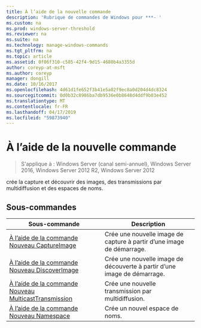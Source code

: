```yaml
---
title: À l’aide de la nouvelle commande
description: 'Rubrique de commandes de Windows pour ***- '
ms.custom: na
ms.prod: windows-server-threshold
ms.reviewer: na
ms.suite: na
ms.technology: manage-windows-commands
ms.tgt_pltfrm: na
ms.topic: article
ms.assetid: 0f06f310-c585-42f4-9d15-4680b4a3355d
author: coreyp-at-msft
ms.author: coreyp
manager: dongill
ms.date: 10/16/2017
ms.openlocfilehash: 4d61d1fe652f3b41e5a02f9ec8a0d204d4dc8324
ms.sourcegitcommit: 0d0b32c8986ba7db9536e0b8648d4ddf9b03e452
ms.translationtype: MT
ms.contentlocale: fr-FR
ms.lasthandoff: 04/17/2019
ms.locfileid: "59873940"
---
```

# <a name="using-the-new-command"></a>À l’aide de la nouvelle commande

>S'applique à : Windows Server (canal semi-annuel), Windows Server 2016, Windows Server 2012 R2, Windows Server 2012

crée la capture et découvrir des images, des transmissions par multidiffusion et des espaces de noms.
## <a name="subcommands"></a>Sous-commandes
|Sous-commande|Description|
|-------|--------|
|[À l’aide de la commande Nouveau CaptureImage](using-the-new-captureimage-command.md)|Crée une nouvelle image de capture à partir d’une image de démarrage.|
|[À l’aide de la commande Nouveau DiscoverImage](using-the-new-discoverimage-command.md)|Crée une nouvelle image de découverte à partir d’une image de démarrage.|
|[À l’aide de la commande Nouveau MulticastTransmission](using-the-new-multicasttransmission-command.md)|Crée une nouvelle transmission par multidiffusion.|
|[À l’aide de la commande Nouveau Namespace](using-the-new-namespace-command.md)|Crée un nouvel espace de noms.|
